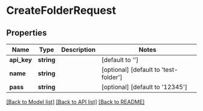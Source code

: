# CreateFolderRequest

## Properties
Name | Type | Description | Notes
------------ | ------------- | ------------- | -------------
**api_key** | **string** |  | [default to '']
**name** | **string** |  | [optional] [default to 'test-folder']
**pass** | **string** |  | [optional] [default to '12345']

[[Back to Model list]](../README.md#documentation-for-models) [[Back to API list]](../README.md#documentation-for-api-endpoints) [[Back to README]](../README.md)


